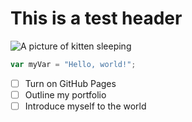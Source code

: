 # This is a test header

![A picture of kitten sleeping](https://png.pngtree.com/png-vector/20240923/ourlarge/pngtree-kitten-sleeping-on-a-cloud-png-image_13876790.png)


``` javascript
var myVar = "Hello, world!";
```

- [ ] Turn on GitHub Pages
- [ ] Outline my portfolio
- [ ] Introduce myself to the world
